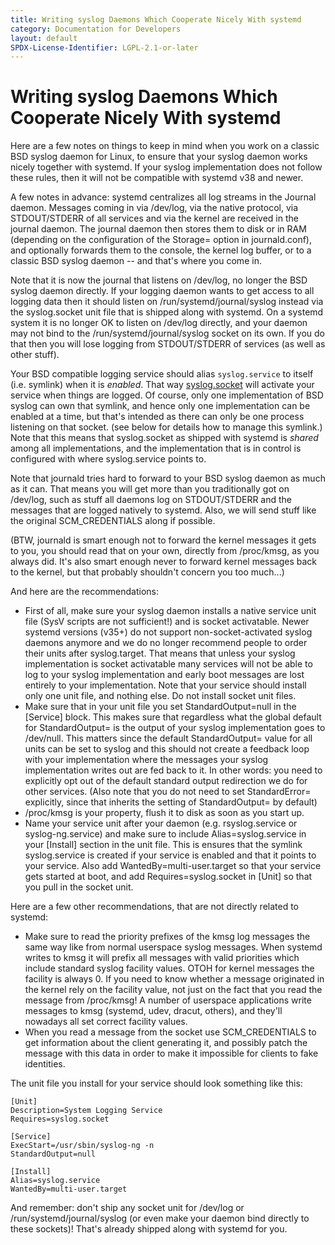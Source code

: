 ```yaml
---
title: Writing syslog Daemons Which Cooperate Nicely With systemd
category: Documentation for Developers
layout: default
SPDX-License-Identifier: LGPL-2.1-or-later
---
```


# Writing syslog Daemons Which Cooperate Nicely With systemd

Here are a few notes on things to keep in mind when you work on a classic BSD syslog daemon for Linux, to ensure that your syslog daemon works nicely together with systemd. If your syslog implementation does not follow these rules, then it will not be compatible with systemd v38 and newer.

A few notes in advance: systemd centralizes all log streams in the Journal daemon. Messages coming in via /dev/log, via the native protocol, via STDOUT/STDERR of all services and via the kernel are received in the journal daemon. The journal daemon then stores them to disk or in RAM (depending on the configuration of the Storage= option in journald.conf), and optionally forwards them to the console, the kernel log buffer, or to a classic BSD syslog daemon -- and that's where you come in.

Note that it is now the journal that listens on /dev/log, no longer the BSD syslog daemon directly. If your logging daemon wants to get access to all logging data then it should listen on /run/systemd/journal/syslog instead via the syslog.socket unit file that is shipped along with systemd. On a systemd system it is no longer OK to listen on /dev/log directly, and your daemon may not bind to the /run/systemd/journal/syslog socket on its own. If you do that then you will lose logging from STDOUT/STDERR of services (as well as other stuff).

Your BSD compatible logging service should alias `syslog.service` to itself (i.e. symlink) when it is _enabled_. That way [syslog.socket](http://cgit.freedesktop.org/systemd/systemd/plain/units/syslog.socket) will activate your service when things are logged. Of course, only one implementation of BSD syslog can own that symlink, and hence only one implementation can be enabled at a time, but that's intended as there can only be one process listening on that socket. (see below for details how to manage this symlink.) Note that this means that syslog.socket as shipped with systemd is _shared_ among all implementations, and the implementation that is in control is configured with where syslog.service points to.

Note that journald tries hard to forward to your BSD syslog daemon as much as it can. That means you will get more than you traditionally got on /dev/log, such as stuff all daemons log on STDOUT/STDERR and the messages that are logged natively to systemd. Also, we will send stuff like the original SCM_CREDENTIALS along if possible.

(BTW, journald is smart enough not to forward the kernel messages it gets to you, you should read that on your own, directly from /proc/kmsg, as you always did. It's also smart enough never to forward kernel messages back to the kernel, but that probably shouldn't concern you too much...)

And here are the recommendations:

- First of all, make sure your syslog daemon installs a native service unit file (SysV scripts are not sufficient!) and is socket activatable. Newer systemd versions (v35+) do not support non-socket-activated syslog daemons anymore and we do no longer recommend people to order their units after syslog.target. That means that unless your syslog implementation is socket activatable many services will not be able to log to your syslog implementation and early boot messages are lost entirely to your implementation. Note that your service should install only one unit file, and nothing else. Do not install socket unit files.
- Make sure that in your unit file you set StandardOutput=null in the [Service] block. This makes sure that regardless what the global default for StandardOutput= is the output of your syslog implementation goes to /dev/null. This matters since the default StandardOutput= value for all units can be set to syslog and this should not create a feedback loop with your implementation where the messages your syslog implementation writes out are fed back to it. In other words: you need to explicitly opt out of the default standard output redirection we do for other services. (Also note that you do not need to set StandardError= explicitly, since that inherits the setting of StandardOutput= by default)
- /proc/kmsg is your property, flush it to disk as soon as you start up.
- Name your service unit after your daemon (e.g. rsyslog.service or syslog-ng.service) and make sure to include Alias=syslog.service in your [Install] section in the unit file. This is ensures that the symlink syslog.service is created if your service is enabled and that it points to your service. Also add WantedBy=multi-user.target so that your service gets started at boot, and add Requires=syslog.socket in [Unit] so that you pull in the socket unit.

Here are a few other recommendations, that are not directly related to systemd:

- Make sure to read the priority prefixes of the kmsg log messages the same way like from normal userspace syslog messages. When systemd writes to kmsg it will prefix all messages with valid priorities which include standard syslog facility values. OTOH for kernel messages the facility is always 0. If you need to know whether a message originated in the kernel rely on the facility value, not just on the fact that you read the message from /proc/kmsg! A number of userspace applications write messages to kmsg (systemd, udev, dracut, others), and they'll nowadays all set correct facility values.
- When you read a message from the socket use SCM_CREDENTIALS to get information about the client generating it, and possibly patch the message with this data in order to make it impossible for clients to fake identities.

The unit file you install for your service should look something like this:

```
[Unit]
Description=System Logging Service
Requires=syslog.socket

[Service]
ExecStart=/usr/sbin/syslog-ng -n
StandardOutput=null

[Install]
Alias=syslog.service
WantedBy=multi-user.target
```

And remember: don't ship any socket unit for /dev/log or /run/systemd/journal/syslog (or even make your daemon bind directly to these sockets)! That's already shipped along with systemd for you.
